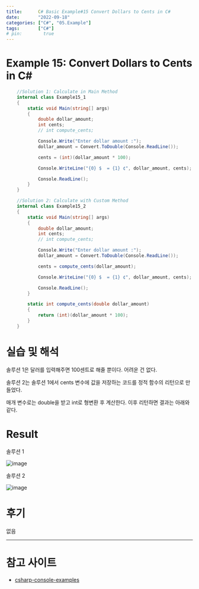 ```yaml
---
title:      C# Basic Example#15 Convert Dollars to Cents in C#
date:       "2022-09-18"
categories: ["C#", "05.Example"]
tags:       ["C#"]
# pin:        true
---
```


# Example 15: Convert Dollars to Cents in C#
```c#
    //Solution 1: Calculate in Main Method 
    internal class Example15_1
    {
        static void Main(string[] args)
        {
            double dollar_amount;
            int cents;
            // int compute_cents;

            Console.Write("Enter dollar amount :");
            dollar_amount = Convert.ToDouble(Console.ReadLine());

            cents = (int)(dollar_amount * 100);

            Console.WriteLine("{0} $  = {1} ¢", dollar_amount, cents);

            Console.ReadLine();
        }
    }
```

```c#
    //Solution 2: Calculate with Custom Method
    internal class Example15_2
    {
        static void Main(string[] args)
        {
            double dollar_amount;
            int cents;
            // int compute_cents;

            Console.Write("Enter dollar amount :");
            dollar_amount = Convert.ToDouble(Console.ReadLine());

            cents = compute_cents(dollar_amount);

            Console.WriteLine("{0} $  = {1} ¢", dollar_amount, cents);

            Console.ReadLine();
        }

        static int compute_cents(double dollar_amount)
        {
            return (int)(dollar_amount * 100);
        }
    }
```

# 실습 및 해석
솔루션 1은 달러를 입력해주면 100센트로 해줄 뿐이다. 어려운 건 없다.

솔루션 2는 솔루션 1에서 cents 변수에 값을 저장하는 코드를 정적 함수의 리턴으로 만들었다.

매개 변수로는 double을 받고 int로 형변환 후 계산한다. 이후 리턴하면 결과는 아래와 같다.

# Result
솔루션 1

![image](https://user-images.githubusercontent.com/85896566/190882663-0e2739b5-2a67-4bf1-b531-85043de08384.png)

솔루션 2

![image](https://user-images.githubusercontent.com/85896566/190882683-b115d851-5ebd-4045-9af1-0faee7ac9a43.png)

# 후기
없음

---

# 참고 사이트
- [csharp-console-examples](https://www.csharp-console-examples.com/csharp-console/c-console-examples/)